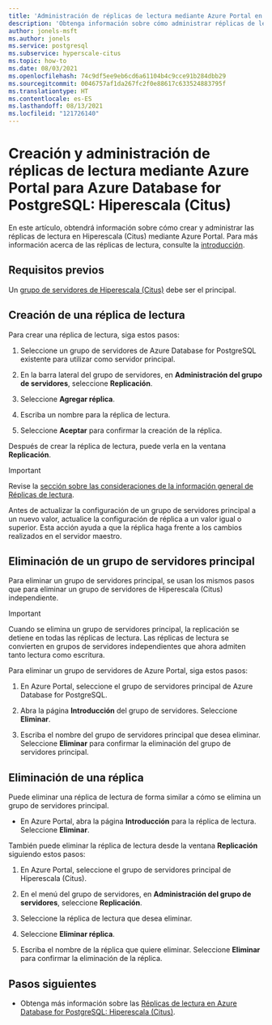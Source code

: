 ```yaml
---
title: 'Administración de réplicas de lectura mediante Azure Portal en Azure Database for PostgreSQL: Hiperescala (Citus)'
description: 'Obtenga información sobre cómo administrar réplicas de lectura mediante Azure Portal para Azure Database for PostgreSQL: Hiperescala (Citus).'
author: jonels-msft
ms.author: jonels
ms.service: postgresql
ms.subservice: hyperscale-citus
ms.topic: how-to
ms.date: 08/03/2021
ms.openlocfilehash: 74c9df5ee9eb6cd6a61104b4c9cce91b284dbb29
ms.sourcegitcommit: 0046757af1da267fc2f0e88617c633524883795f
ms.translationtype: HT
ms.contentlocale: es-ES
ms.lasthandoff: 08/13/2021
ms.locfileid: "121726140"
---
```

# <a name="create-and-manage-read-replicas-in-azure-database-for-postgresql---hyperscale-citus-from-the-azure-portal"></a>Creación y administración de réplicas de lectura mediante Azure Portal para Azure Database for PostgreSQL: Hiperescala (Citus)

En este artículo, obtendrá información sobre cómo crear y administrar las réplicas de lectura en Hiperescala (Citus) mediante Azure Portal. Para más información acerca de las réplicas de lectura, consulte la [introducción](concepts-hyperscale-read-replicas.md).


## <a name="prerequisites"></a>Requisitos previos

Un [grupo de servidores de Hiperescala (Citus)](quickstart-create-hyperscale-portal.md) debe ser el principal.

## <a name="create-a-read-replica"></a>Creación de una réplica de lectura

Para crear una réplica de lectura, siga estos pasos:

1. Seleccione un grupo de servidores de Azure Database for PostgreSQL existente para utilizar como servidor principal. 

2. En la barra lateral del grupo de servidores, en **Administración del grupo de servidores**, seleccione **Replicación**.

3. Seleccione **Agregar réplica**.

4. Escriba un nombre para la réplica de lectura. 

5. Seleccione **Aceptar** para confirmar la creación de la réplica.

Después de crear la réplica de lectura, puede verla en la ventana **Replicación**.

> [!IMPORTANT]
>
> Revise la [sección sobre las consideraciones de la información general de Réplicas de lectura](concepts-hyperscale-read-replicas.md#considerations).
>
> Antes de actualizar la configuración de un grupo de servidores principal a un nuevo valor, actualice la configuración de réplica a un valor igual o superior. Esta acción ayuda a que la réplica haga frente a los cambios realizados en el servidor maestro.

## <a name="delete-a-primary-server-group"></a>Eliminación de un grupo de servidores principal

Para eliminar un grupo de servidores principal, se usan los mismos pasos que para eliminar un grupo de servidores de Hiperescala (Citus) independiente. 

> [!IMPORTANT]
>
> Cuando se elimina un grupo de servidores principal, la replicación se detiene en todas las réplicas de lectura. Las réplicas de lectura se convierten en grupos de servidores independientes que ahora admiten tanto lectura como escritura.

Para eliminar un grupo de servidores de Azure Portal, siga estos pasos:

1. En Azure Portal, seleccione el grupo de servidores principal de Azure Database for PostgreSQL.

2. Abra la página **Introducción** del grupo de servidores. Seleccione **Eliminar**.
 
3. Escriba el nombre del grupo de servidores principal que desea eliminar. Seleccione **Eliminar** para confirmar la eliminación del grupo de servidores principal.
 

## <a name="delete-a-replica"></a>Eliminación de una réplica

Puede eliminar una réplica de lectura de forma similar a cómo se elimina un grupo de servidores principal.

- En Azure Portal, abra la página **Introducción** para la réplica de lectura. Seleccione **Eliminar**.
 
También puede eliminar la réplica de lectura desde la ventana **Replicación** siguiendo estos pasos:

1. En Azure Portal, seleccione el grupo de servidores principal de Hiperescala (Citus).

2. En el menú del grupo de servidores, en **Administración del grupo de servidores**, seleccione **Replicación**.

3. Seleccione la réplica de lectura que desea eliminar.
 
4. Seleccione **Eliminar réplica**.
 
5. Escriba el nombre de la réplica que quiere eliminar. Seleccione **Eliminar** para confirmar la eliminación de la réplica.

## <a name="next-steps"></a>Pasos siguientes

* Obtenga más información sobre las [Réplicas de lectura en Azure Database for PostgreSQL: Hiperescala (Citus)](concepts-hyperscale-read-replicas.md).
